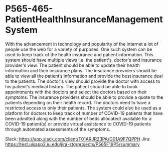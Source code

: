 # P565-465-PatientHealthInsuranceManagementSystem
With the advancement in technology and popularity of the internet a lot of people use the web for a variety of purposes. One such system can be used to keep track of the health insurance and patient information. This system should have multiple views i.e. the patient's, doctor's and insurance provider's view. The patient should be able to update their health information and their insurance plans. The insurance providers should be able to view all the patient’s information and provide the best insurance deal to the patients. The doctor's view should provide the doctor with access to his patient's medical history. The patient should be able to book appointments with the doctors and select the doctors based on their symptoms. The insurance providers should be able to provide a quote to the patients depending on their health record. The doctors need to have a restricted access to only their patients. The system could also be used as a platform for doctors to keep track of number of COVID-19 patients that have been admitted along with the number of beds allocated/ available for a COVID-19 patient(s) or provide virtual assistance to COVID-19 patients through automated assessments of the symptoms.  

Slack: https://app.slack.com/client/T01ARJR23PA/G01A9F7QPPH
Jira: https://test.uisapp2.iu.edu/jira-stg/projects/P565F19P5/summary
